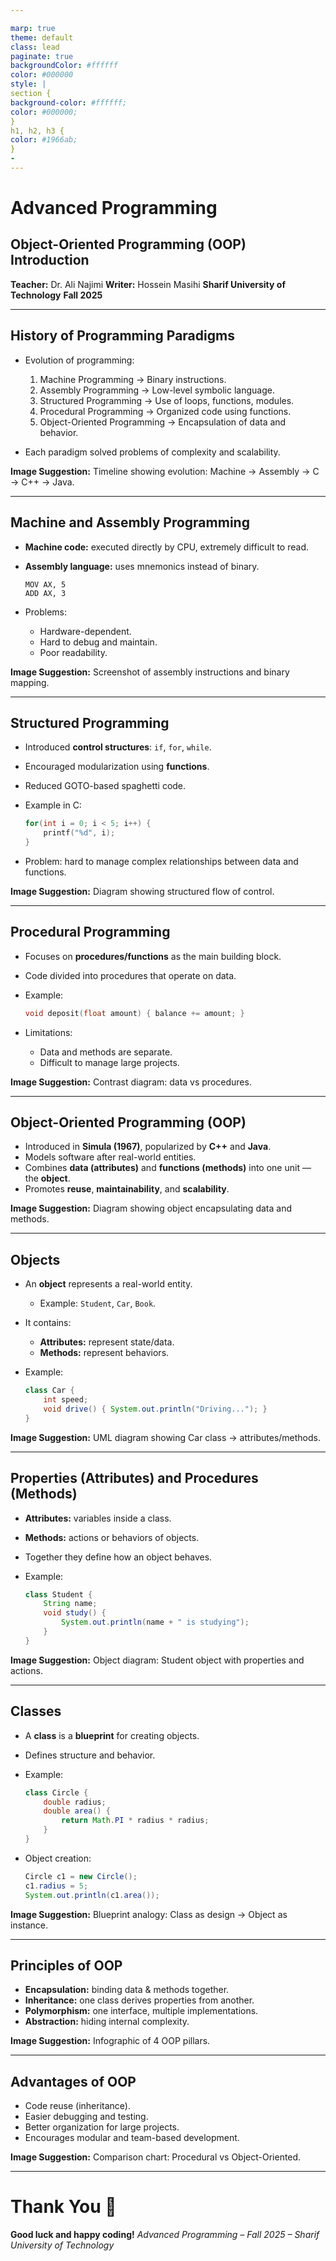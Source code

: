 ```yaml
---

marp: true
theme: default
class: lead
paginate: true
backgroundColor: #ffffff
color: #000000
style: |
section {
background-color: #ffffff;
color: #000000;
}
h1, h2, h3 {
color: #1966ab;
}
-
---
```

# Advanced Programming
## Object-Oriented Programming (OOP) Introduction

**Teacher:** Dr. Ali Najimi
**Writer:** Hossein Masihi
**Sharif University of Technology**
**Fall 2025**

---

## History of Programming Paradigms

* Evolution of programming:

  1. Machine Programming → Binary instructions.
  2. Assembly Programming → Low-level symbolic language.
  3. Structured Programming → Use of loops, functions, modules.
  4. Procedural Programming → Organized code using functions.
  5. Object-Oriented Programming → Encapsulation of data and behavior.
* Each paradigm solved problems of complexity and scalability.

**Image Suggestion:** Timeline showing evolution: Machine → Assembly → C → C++ → Java.

---

## Machine and Assembly Programming

* **Machine code:** executed directly by CPU, extremely difficult to read.
* **Assembly language:** uses mnemonics instead of binary.

  ```assembly
  MOV AX, 5
  ADD AX, 3
  ```
* Problems:

  * Hardware-dependent.
  * Hard to debug and maintain.
  * Poor readability.

**Image Suggestion:** Screenshot of assembly instructions and binary mapping.

---

## Structured Programming

* Introduced **control structures**: `if`, `for`, `while`.
* Encouraged modularization using **functions**.
* Reduced GOTO-based spaghetti code.
* Example in C:

  ```c
  for(int i = 0; i < 5; i++) {
      printf("%d", i);
  }
  ```
* Problem: hard to manage complex relationships between data and functions.

**Image Suggestion:** Diagram showing structured flow of control.

---

## Procedural Programming

* Focuses on **procedures/functions** as the main building block.
* Code divided into procedures that operate on data.
* Example:

  ```c
  void deposit(float amount) { balance += amount; }
  ```
* Limitations:

  * Data and methods are separate.
  * Difficult to manage large projects.

**Image Suggestion:** Contrast diagram: data vs procedures.

---

## Object-Oriented Programming (OOP)

* Introduced in **Simula (1967)**, popularized by **C++** and **Java**.
* Models software after real-world entities.
* Combines **data (attributes)** and **functions (methods)** into one unit — the **object**.
* Promotes **reuse**, **maintainability**, and **scalability**.

**Image Suggestion:** Diagram showing object encapsulating data and methods.

---

## Objects

* An **object** represents a real-world entity.

  * Example: `Student`, `Car`, `Book`.
* It contains:

  * **Attributes:** represent state/data.
  * **Methods:** represent behaviors.
* Example:

  ```java
  class Car {
      int speed;
      void drive() { System.out.println("Driving..."); }
  }
  ```

**Image Suggestion:** UML diagram showing Car class → attributes/methods.

---

## Properties (Attributes) and Procedures (Methods)

* **Attributes:** variables inside a class.
* **Methods:** actions or behaviors of objects.
* Together they define how an object behaves.
* Example:

  ```java
  class Student {
      String name;
      void study() {
          System.out.println(name + " is studying");
      }
  }
  ```

**Image Suggestion:** Object diagram: Student object with properties and actions.

---

## Classes

* A **class** is a **blueprint** for creating objects.
* Defines structure and behavior.
* Example:

  ```java
  class Circle {
      double radius;
      double area() {
          return Math.PI * radius * radius;
      }
  }
  ```
* Object creation:

  ```java
  Circle c1 = new Circle();
  c1.radius = 5;
  System.out.println(c1.area());
  ```

**Image Suggestion:** Blueprint analogy: Class as design → Object as instance.

---

## Principles of OOP

* **Encapsulation:** binding data & methods together.
* **Inheritance:** one class derives properties from another.
* **Polymorphism:** one interface, multiple implementations.
* **Abstraction:** hiding internal complexity.

**Image Suggestion:** Infographic of 4 OOP pillars.

---

## Advantages of OOP

* Code reuse (inheritance).
* Easier debugging and testing.
* Better organization for large projects.
* Encourages modular and team-based development.

**Image Suggestion:** Comparison chart: Procedural vs Object-Oriented.

---

# Thank You 🙌

**Good luck and happy coding!**
*Advanced Programming – Fall 2025 – Sharif University of Technology*
